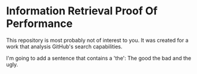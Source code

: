 # Information Retrieval Proof Of Performance

This repository is most probably not of interest to you. It was created for a work that analysis GitHub's search capabilities.

I'm going to add a sentence that contains a 'the': The good the bad and the ugly.
